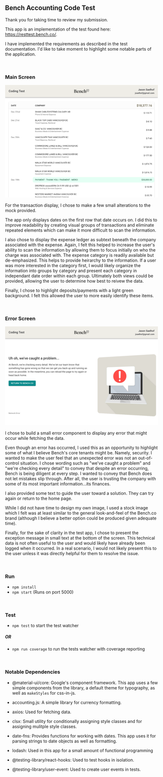 ## Bench Accounting Code Test

Thank you for taking time to review my submission.

This app is an implementation of the test found here: https://resttest.bench.co/.

I have implemented the requirements as described in the test documentation. I'd like to take moment to highlight some notable parts of the application.
<br/>
<br/>
<br/>

### Main Screen

![Main Screen](https://github.com/jsaelhof/bench-test/blob/5fd014b14865a5105a997624cd16127696130f81/images/screen_main.png "Main Screen")

For the transaction display, I chose to make a few small alterations to the mock provided.

The app only displays dates on the first row that date occurs on. I did this to improve readability by creating visual groups of transactions and eliminate repeated elements which can make it more difficult to scan the information.

I also chose to display the expense ledger as subtext beneath the company associated with the expense. Again, I felt this helped to increase the user's ability to scan the information by allowing them to focus initially on who the charge was associated with. The expense category is readily available but de-emphasized. This helps to provide heirarchy to the information. If a user was more interested in the category first, I would likely organize the information into groups by category and present each category in independant date order within each group. Ultimately both views could be provided, allowing the user to determine how best to reivew the data.

Finally, I chose to highlight deposits/payments with a light green background. I felt this allowed the user to more easily identify these items.
<br/>
<br/>
<br/>

### Error Screen

![Error Screen](https://github.com/jsaelhof/bench-test/blob/5fd014b14865a5105a997624cd16127696130f81/images/screen_error.png "Error Screen")

I chose to build a small error component to display any error that might occur while fetching the data.

Even though an error has occurred, I used this as an opportunity to highlight some of what I believe Bench's core tenants might be. Namely, security. I wanted to make the user feel that an unexpected error was not an out-of-control situation. I chose wording such as "we've caught a problem" and "we're checking every detail" to convey that despite an error occurring, Bench is being diligent at every step. I wanted to convey that Bench does not let mistakes slip through. After all, the user is trusting the company with some of its most important information...its finances.

I also provided some text to guide the user toward a solution. They can try again or return to the home page.

While I did not have time to design my own image, I used a stock image which I felt was at least similar to the general look-and-feel of the Bench.co brand (although I believe a better option could be produced given adequate time).

Finally, for the sake of clarity in the test app, I chose to present the exception message in small text at the bottom of the screen. This technical data is not often useful to the user and would likely have already been logged when it occurred. In a real scenario, I would not likely present this to the user unless it was directly helpful for them to resolve the issue.
<br/>
<br/>
<br/>

### Run

- `npm install`
- `npm start` (Runs on port 5000)
  <br/>
  <br/>
  <br/>

### Test

- `npm test` to start the test watcher

##### OR

- `npm run coverage` to run the tests watcher with coverage reporting
  <br/>
  <br/>
  <br/>

### Notable Dependencies

- @material-ui/core: Google's component framework. This app uses a few simple components from the library, a default theme for typography, as well as `makeStyles` for css-in-js.

- accounting.js: A simple library for currency formatting.

- axios: Used for fetching data.

- clsx: Small utility for conditionally assigning style classes and for assigning mulitple style classes.

- date-fns: Provides functions for working with dates. This app uses it for parsing strings to date objects as well as formatting.

- lodash: Used in this app for a small amount of functional programming

- @testing-library/react-hooks: Used to test hooks in isolation.

- @testing-library/user-event: Used to create user events in tests.
